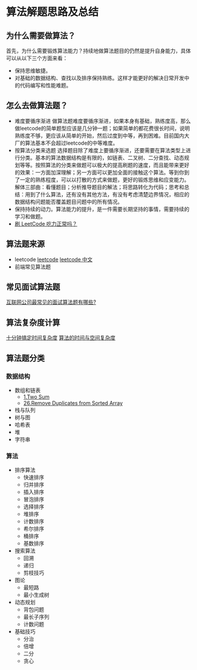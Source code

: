 # 算法解题思路及总结
## 为什么需要做算法？
首先，为什么需要锻炼算法能力？持续地做算法题目的仍然是提升自身能力，具体可以从以下三个方面来看：
* 保持思维敏捷。
* 对基础的数据结构、查找以及排序保持熟练。这样才能更好的解决日常开发中的代码编写和性能难题。
## 怎么去做算法题？
* 难度要循序渐进
做算法题难度要循序渐进，如果本身有基础，熟练度高，那么做leetcode的简单题型应该是几分钟一题；如果简单的都花费很长时间，说明熟练度不够，更应该从简单的开始，然后过度到中等，再到困难。目前国内大厂的算法基本不会超过leetcode的中等难度。
* 按算法分类来选题
选择题目除了难度上要循序渐进，还要需要在算法类型上进行分类。基本的算法数据结构是有限的，如链表、二叉树、二分查找、动态规划等等。按照算法的分类来做题可以极大的提高刷题的速度，而且能带来更好的效果：一方面加深理解；另一方面可以更加全面的接触这个算法。等到你到了一定的熟练程度，可以以打散的方式来做题，更好的锻炼思维和应变能力。
解体三部曲：看懂题目；分析推导题目的解法；将思路转化为代码；思考和总结：用到了什么算法，还有没有其他方法，有没有考虑清楚边界情况，相应的数据结构问题能否覆盖题目问题中的所有情况。
* 保持持续的动力。算法能力的提升，是一件需要长期坚持的事情，需要持续的学习和做题。
* [刷 LeetCode 吃力正常吗？](https://www.zhihu.com/question/31092580/answer/453117660)
## 算法题来源
* leetcode
    [leetcode](https://leetcode.com/problemset/all/)
    [leetcode 中文](https://leetcode-cn.com/)
* 前端常见算法题
## 常见面试算法题
[互联网公司最常见的面试算法题有哪些?](https://www.zhihu.com/question/24964987/answer/586425979)
## 算法复杂度计算
[十分钟搞定时间复杂度](https://www.jianshu.com/p/f4cca5ce055a)
[算法的时间与空间复杂度](https://zhuanlan.zhihu.com/p/50479555)
## 算法题分类
### 数据结构
* 数组和链表
    - [1.Two Sum](https://leetcode.com/problems/two-sum/)
    - [26.Remove Duplicates from Sorted Array](https://leetcode.com/problems/remove-duplicates-from-sorted-array/)
* 栈与队列
* 树与图
* 哈希表
* 堆
* 字符串
### 算法
* 排序算法
    - 快速排序
    - 归并排序
    - 插入排序
    - 冒泡排序
    - 选择排序
    - 堆排序
    - 计数排序
    - 希尔排序
    - 桶排序
    - 基数排序
* 搜索算法
    - 回溯
    - 递归
    - 剪枝技巧
* 图论
    - 最短路
    - 最小生成树
* 动态规划
    - 背包问题
    - 最长子序列
    - 计数问题
* 基础技巧
    - 分治
    - 倍增
    - 二分
    - 贪心

